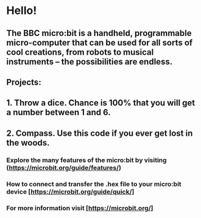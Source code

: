 # Hello!
## The BBC micro:bit is a handheld, programmable micro-computer that can be used for all sorts of cool creations, from robots to musical instruments – the possibilities are endless.
## Projects:
##      1. Throw a dice. Chance is 100% that you will get a number between 1 and 6. 
##      2. Compass. Use this code if you ever get lost in the woods.
### Explore the many features of the micro:bit by visiting (https://microbit.org/guide/features/)
### How to connect and transfer the .hex file to your micro:bit device [https://microbit.org/guide/quick/]
### For more information visit [https://microbit.org/]
